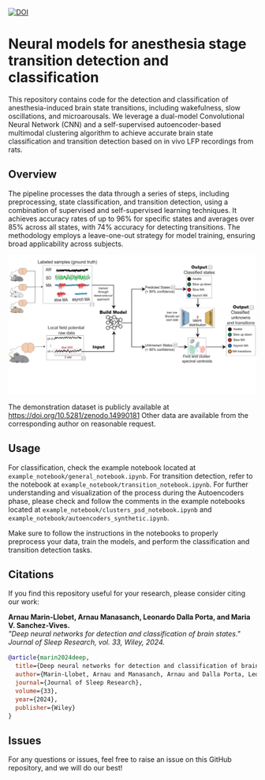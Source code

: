 [![DOI](https://sandbox.zenodo.org/badge/694391403.svg)](https://handle.stage.datacite.org/10.5072/zenodo.186019)

# Neural models for anesthesia stage transition detection and classification

This repository contains code for the detection and classification of anesthesia-induced brain state transitions, including wakefulness, slow oscillations, and microarousals. We leverage a dual-model Convolutional Neural Network (CNN) and a self-supervised autoencoder-based multimodal clustering algorithm to achieve accurate brain state classification and transition detection based on in vivo LFP recordings from rats.

## Overview
The pipeline processes the data through a series of steps, including preprocessing, state classification, and transition detection, using a combination of supervised and self-supervised learning techniques. It achieves accuracy rates of up to 96% for specific states and averages over 85% across all states, with 74% accuracy for detecting transitions. The methodology employs a leave-one-out strategy for model training, ensuring broad applicability across subjects.

![Pipeline Overview](images/pipeline-1.png)

The demonstration dataset is publicly available at https://doi.org/10.5281/zenodo.14990181 Other data are available from the corresponding author on reasonable request.

## Usage
For classification, check the example notebook located at `example_notebook/general_notebook.ipynb`. For transition detection, refer to the notebook at `example_notebook/transition_notebook.ipynb`. For further understanding and visualization of the process during the Autoencoders phase, please check and follow the comments in the example notebooks located at `example_notebook/clusters_psd_notebook.ipynb` and `example_notebook/autoencoders_synthetic.ipynb`.

Make sure to follow the instructions in the notebooks to properly preprocess your data, train the models, and perform the classification and transition detection tasks.

## Citations
If you find this repository useful for your research, please consider citing our work:

**Arnau Marin-Llobet, Arnau Manasanch, Leonardo Dalla Porta, and Maria V. Sanchez-Vives.**  
*"Deep neural networks for detection and classification of brain states."*  
*Journal of Sleep Research, vol. 33, Wiley, 2024.*

```bibtex
@article{marin2024deep,
  title={Deep neural networks for detection and classification of brain states},
  author={Marin-Llobet, Arnau and Manasanch, Arnau and Dalla Porta, Leonardo and Sanchez-Vives, Maria V},
  journal={Journal of Sleep Research},
  volume={33},
  year={2024},
  publisher={Wiley}
}
```

## Issues
For any questions or issues, feel free to raise an issue on this GitHub repository, and we will do our best! 
